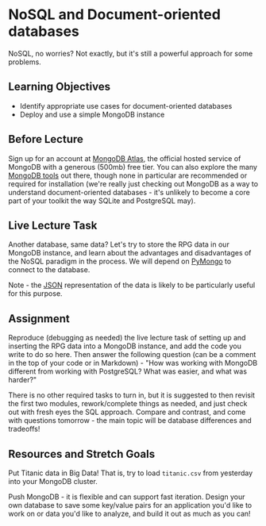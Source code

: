 # NoSQL and Document-oriented databases

NoSQL, no worries? Not exactly, but it's still a powerful approach for some
problems.

## Learning Objectives

- Identify appropriate use cases for document-oriented databases
- Deploy and use a simple MongoDB instance

## Before Lecture

Sign up for an account at [MongoDB Atlas](https://www.mongodb.com/cloud/atlas),
the official hosted service of MongoDB with a generous (500mb) free tier. You
can also explore the many [MongoDB tools](http://mongodb-tools.com/) out there,
though none in particular are recommended or required for installation (we're
really just checking out MongoDB as a way to understand document-oriented
databases - it's unlikely to become a core part of your toolkit the way SQLite
and PostgreSQL may).

## Live Lecture Task

Another database, same data? Let's try to store the RPG data in our MongoDB
instance, and learn about the advantages and disadvantages of the NoSQL paradigm
in the process. We will depend on
[PyMongo](https://api.mongodb.com/python/current/) to connect to the database.

Note - the
[JSON](https://github.com/LambdaSchool/Django-RPG/blob/master/testdata.json)
representation of the data is likely to be particularly useful for this purpose.

## Assignment

Reproduce (debugging as needed) the live lecture task of setting up and
inserting the RPG data into a MongoDB instance, and add the code you write to do
so here. Then answer the following question (can be a comment in the top of your
code or in Markdown) - "How was working with MongoDB different from working with
PostgreSQL? What was easier, and what was harder?"

There is no other required tasks to turn in, but it is suggested to then revisit
the first two modules, rework/complete things as needed, and just check out with
fresh eyes the SQL approach. Compare and contrast, and come with questions
tomorrow - the main topic will be database differences and tradeoffs!

## Resources and Stretch Goals

Put Titanic data in Big Data! That is, try to load `titanic.csv` from yesterday
into your MongoDB cluster.

Push MongoDB - it is flexible and can support fast iteration. Design your own
database to save some key/value pairs for an application you'd like to work on
or data you'd like to analyze, and build it out as much as you can!

